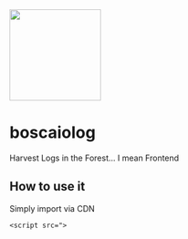 <img src="https://user-images.githubusercontent.com/1423657/200393618-3a88e968-44e4-4701-ad14-5a9fd8b427b7.png" width=160>

# boscaiolog
Harvest Logs in the Forest... I mean Frontend

## How to use it

Simply import via CDN 

```hmtl
<script src=">
```
